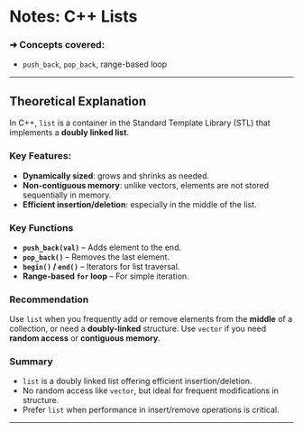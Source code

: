 # Notes: C++ Lists

### ➜ Concepts covered:
- `push_back`, `pop_back`, range-based loop

---

## Theoretical Explanation

In C++, `list` is a container in the Standard Template Library (STL) that implements a **doubly linked list**.

### Key Features:
- **Dynamically sized**: grows and shrinks as needed.
- **Non-contiguous memory**: unlike vectors, elements are not stored sequentially in memory.
- **Efficient insertion/deletion**: especially in the middle of the list.

### Key Functions
- **`push_back(val)`** – Adds element to the end.
- **`pop_back()`** – Removes the last element.
- **`begin()` / `end()`** – Iterators for list traversal.
- **Range-based `for` loop** – For simple iteration.

### Recommendation
Use `list` when you frequently add or remove elements from the **middle** of a collection, or need a **doubly-linked** structure.
Use `vector` if you need **random access** or **contiguous memory**.

### Summary
- `list` is a doubly linked list offering efficient insertion/deletion.
- No random access like `vector`, but ideal for frequent modifications in structure.
- Prefer `list` when performance in insert/remove operations is critical.

---
